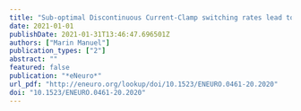 ```yaml
---
title: "Sub-optimal Discontinuous Current-Clamp switching rates lead to deceptive mouse neuronal firing"
date: 2021-01-01
publishDate: 2021-01-31T13:46:47.696501Z
authors: ["Marin Manuel"]
publication_types: ["2"]
abstract: ""
featured: false
publication: "*eNeuro*"
url_pdf: "http://eneuro.org/lookup/doi/10.1523/ENEURO.0461-20.2020"
doi: "10.1523/ENEURO.0461-20.2020"
---
```


